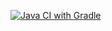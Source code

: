 [![Java CI with Gradle](https://github.com/Vlad-Atlas/BDD/actions/workflows/grabe.yml/badge.svg)](https://github.com/Vlad-Atlas/BDD/actions/workflows/grabe.yml)